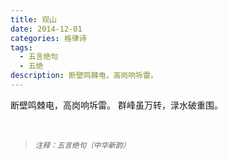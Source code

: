```yaml
---
title: 观山
date: 2014-12-01
categories: 格律诗
tags:
  - 五言绝句
  - 五绝
description: 断壁鸣棘电，高岗响坼雷。
---
```


断壁鸣棘电，高岗响坼雷。
群峰虽万转，渌水破重围。

<br/>
<blockquote>
<p><small><i>注释：五言绝句（中华新韵）</i></small></p>
</blockquote>